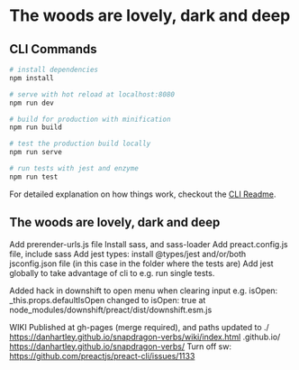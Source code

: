 # The woods are lovely, dark and deep

## CLI Commands

``` bash
# install dependencies
npm install

# serve with hot reload at localhost:8080
npm run dev

# build for production with minification
npm run build

# test the production build locally
npm run serve

# run tests with jest and enzyme
npm run test
```

For detailed explanation on how things work, checkout the [CLI Readme](https://github.com/developit/preact-cli/blob/master/README.md).


## The woods are lovely, dark and deep

Add prerender-urls.js file
Install sass, and sass-loader
Add preact.config.js file, include sass
Add jest types: install @types/jest and/or/both jsconfig.json file (in this case in the folder where the tests are)
Add jest globally to take advantage of cli to e.g. run single tests.

Added hack in downshift to open menu when clearing input e.g. 
isOpen: _this.props.defaultIsOpen changed to isOpen: true at node_modules/downshift/preact/dist/downshift.esm.js

WIKI
Published at gh-pages (merge required), and paths updated to ./
https://danhartley.github.io/snapdragon-verbs/wiki/index.html
<username>.github.io/<projectname>
https://danhartley.github.io/snapdragon-verbs/
Turn off sw: https://github.com/preactjs/preact-cli/issues/1133
